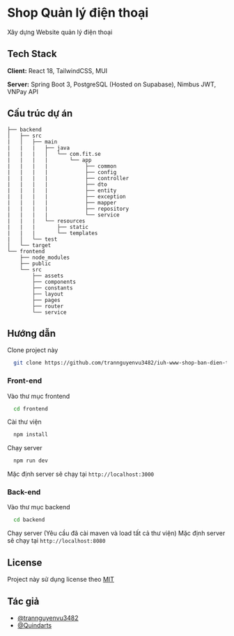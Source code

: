 
# Shop Quản lý điện thoại
Xây dựng Website quản lý điện thoại


## Tech Stack

**Client:** React 18, TailwindCSS, MUI

**Server:** Spring Boot 3, PostgreSQL (Hosted on Supabase), Nimbus JWT, VNPay API

## Cấu trúc dự án

```
├── backend
│   ├── src
|   │   ├── main
|   |   |   ├── java
|   |   |   │   └── com.fit.se
|   |   |   |       └── app
|   |   |   |            ├── common
|   |   |   |            ├── config
|   |   |   |            ├── controller
|   |   |   |            ├── dto
|   |   |   |            ├── entity
|   |   |   |            ├── exception
|   |   |   |            ├── mapper
|   |   |   |            ├── repository
|   |   |   |            └── service
|   |   |   └── resources
|   |   |       ├── static
|   |   |       └── templates
|   │   └── test
│   └── target
└── frontend
    ├── node_modules
    ├── public
    └── src
        ├── assets
        ├── components
        ├── constants
        ├── layout
        ├── pages
        ├── router
        └── service
```
## Hướng dẫn

Clone project này

```bash
  git clone https://github.com/trannguyenvu3482/iuh-www-shop-ban-dien-thoai.git
```

### Front-end

Vào thư mục frontend 

```bash
  cd frontend
```

Cài thư viện

```bash
  npm install
```

Chạy server

```bash
  npm run dev
```

Mặc định server sẽ chạy tại `http://localhost:3000`

### Back-end
Vào thư mục backend 

```bash
  cd backend
```

Chạy server (Yêu cầu đã cài maven và load tất cả thư viện)
Mặc định server sẽ chạy tại `http://localhost:8080`



## License
Project này sử dụng license theo
[MIT](https://choosealicense.com/licenses/mit/)


## Tác giả

- [@trannguyenvu3482](https://www.github.com/trannguyenvu3482)
- [@Quindarts](https://www.github.com/Quindarts)
